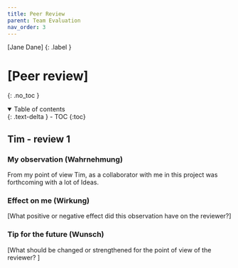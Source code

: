 ```yaml
---
title: Peer Review
parent: Team Evaluation
nav_order: 3
---
```


[Jane Dane]
{: .label }

# [Peer review]
{: .no_toc }

<details open markdown="block">
  <summary>
    Table of contents
  </summary>
  {: .text-delta }
- TOC
{:toc}
</details>

## Tim - review 1

### My observation (Wahrnehmung)

From my point of view Tim, as a collaborator with me in this project was forthcoming with a lot of Ideas. 

### Effect on me (Wirkung)

[What positive or negative effect did this observation have on the reviewer?]

### Tip for the future (Wunsch)

[What should be changed or strengthened for the point of view of the reviewer? ]